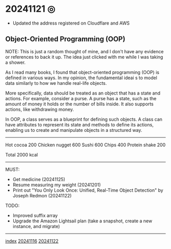 <head><meta name="viewport" content="width=device-width, initial-scale=1.0, user-scalable=yes" /><meta charset="UTF-8"></head>

# 20241121 ◎

- Updated the address registered on Cloudflare and AWS

## Object-Oriented Programming (OOP)

NOTE: This is just a random thought of mine, and I don't have any evidence or references to back it up. The idea just clicked with me while I was taking a shower.

As I read many books, I found that object-oriented programming (OOP) is defined in various ways. In my opinion, the fundamental ideai s to model data similarly to how we handle real-life objects.

More specifically, data should be treated as an object that has a state and actions. For example, consider a purse. A purse has a state, such as the amount of money it holds or the number of bills inside. It also supports actions, like withdrawing money.

In OOP, a class serves as a blueprint for defining such objects. A class can have attributes to represent its state and methods to define its actions, enabling us to create and manipulate objects in a structured way.

---

Hot cocoa 200
Chicken nugget 600
Sushi 600
Chips 400
Protein shake 200

Total 2000 kcal

---

MUST:

- Get medicine (20241125)
- Resume measuring my weight (20241201)
- Print out "You Only Look Once: Unified, Real-Time Object Detection" by Joseph Redmon (20241122)

TODO:

- Improved suffix array
- Upgrade the Amazon Lightsail plan (take a snapshot, create a new instance, and migrate)

---

[index](../../index.html)
[20241116](20241116.html)
[20241122](20241122.html)
